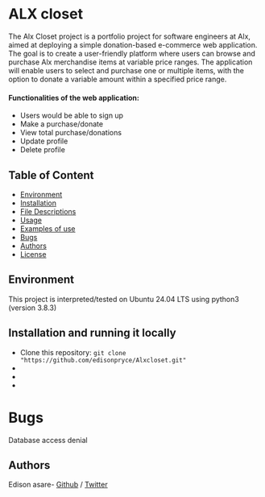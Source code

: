 # ALX closet

The Alx Closet project is a portfolio project for software engineers at Alx, aimed at deploying a simple donation-based e-commerce web application. The goal is to create a user-friendly platform where users can browse and purchase Alx merchandise items at variable price ranges. The application will enable users to select and purchase one or multiple items, with the option to donate a variable amount within a specified price range.

#### Functionalities of the web application:

- Users would be able to sign up
- Make a purchase/donate
- View total purchase/donations
- Update profile
- Delete profile

## Table of Content

- [Environment](#environment)
- [Installation](#installation)
- [File Descriptions](#file-descriptions)
- [Usage](#usage)
- [Examples of use](#examples-of-use)
- [Bugs](#bugs)
- [Authors](#authors)
- [License](#license)

## Environment

This project is interpreted/tested on Ubuntu 24.04 LTS using python3 (version 3.8.3)

## Installation and running it locally

- Clone this repository: `git clone "https://github.com/edisonpryce/Alxcloset.git"`
-
-
-

# Bugs

Database access denial

## Authors

Edison asare- [Github](https://github.com/edisonpryce) / [Twitter](https://twitter.com/Edisonasare)
